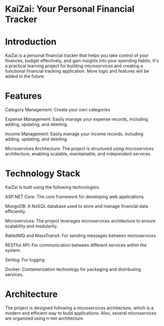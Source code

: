 # KaiZai: Your Personal Financial Tracker

# Introduction
KaiZai is a personal financial tracker that helps you take control of your finances, budget effectively, and gain insights into your spending habits. It's a practical learning project for building microservices and creating a functional financial tracking application. More logic and features will be added in the future.

# Features
Category Management: Create your own categories

Expense Management:  Easily manage your expense records, including adding, updating, and deleting.

Income Management: Easily manage your income records, including adding, updating, and deleting.

Microservices Architecture: The project is structured using microservices architecture, enabling scalable, maintainable, and independent services.

# Technology Stack
KaiZai is built using the following technologies:

ASP.NET Core: The core framework for developing web applications.

MongoDB: A NoSQL database used to store and manage financial data efficiently.

Microservices: The project leverages microservices architecture to ensure scalability and modularity.

RabbitMQ and MassTransit: For sending messages between microservices.

RESTful API: For communication between different services within the system.

Serilog: For logging

Docker: Containerization technology for packaging and distributing services.

# Architecture
The project is designed following a microservices architecture, which is a modern and efficient way to build applications. Also, several microservices are organized using n-tier architecture.







